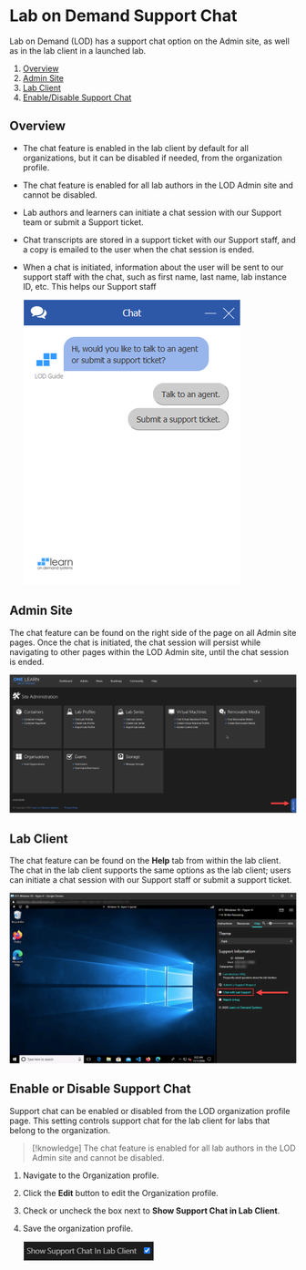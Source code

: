 # Lab on Demand Support Chat

Lab on Demand (LOD) has a support chat option on the Admin site, as well as in the lab client in a launched lab. 

1. [Overview](#overview)
1. [Admin Site](#admin-site)
1. [Lab Client](#lab-client)
1. [Enable/Disable Support Chat](#enable-or-disable-support-chat)

## Overview

- The chat feature is enabled in the lab client by default for all organizations, but it can be disabled if needed, from the organization profile.
- The chat feature is enabled for all lab authors in the LOD Admin site and cannot be disabled.  
- Lab authors and learners can initiate a chat session with our Support team or submit a Support ticket.
- Chat transcripts are stored in a support ticket with our Support staff, and a copy is emailed to the user when the chat session is ended.
- When a chat is initiated, information about the user will be sent to our support staff with the chat, such as first name, last name, lab instance ID, etc. This helps our Support staff 


    ![Chat window](images/chat-window.png)

## Admin Site

The chat feature can be found on the right side of the page on all Admin site pages. Once the chat is initiated, the chat session will persist while navigating to other pages within the LOD Admin site, until the chat session is ended. 

![](images/lod-admin-site-with-chat-button.png) 

## Lab Client

The chat feature can be found on the **Help** tab from within the lab client. The chat in the lab client supports the same options as the lab client; users can initiate a chat session with our Support staff or submit a support ticket. 

![Chat button in lab client](images/chat-button-in-lab-client.png)

## Enable or Disable Support Chat

Support chat can be enabled or disabled from the LOD organization profile page. This setting controls support chat for the lab client for labs that belong to the organization.

>[!knowledge] The chat feature is enabled for all lab authors in the LOD Admin site and cannot be disabled.  

1. Navigate to the Organization profile. 
1. Click the **Edit** button to edit the Organization profile. 
1. Check or uncheck the box next to **Show Support Chat in Lab Client**. 
1. Save the organization profile. 

    ![Enable or disable](images/enable-disable-in-lab-client.png)
